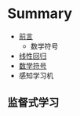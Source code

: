 # Summary

* [前言](README.md)
  * 数学符号
* [线性回归](xian-xing-hui-gui.md)
* [数学符号](shu-xue-fu-hao.md)
* 感知学习机

## 监督式学习

